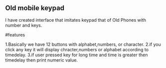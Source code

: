 ## Old mobile keypad
I have created interface that imitates keypad that of Old Phones with number and
keys.

#features

1.Basically we have 12 buttons with alphabet,numbers, or character.
2.if you click any key it will display chracter,numbers or alphabet according to timedelay.
3.if user pressed key for long time and time is greater then timedelay then print numeric value.






